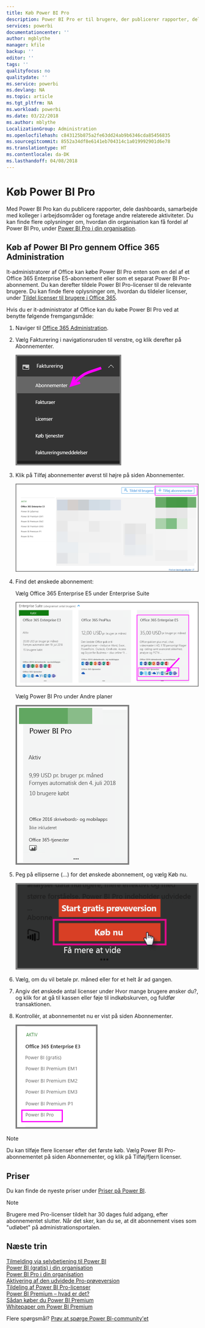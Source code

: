 ```yaml
---
title: Køb Power BI Pro
description: Power BI Pro er til brugere, der publicerer rapporter, deler dashboards, samarbejder med kolleger i arbejdsområder og er engageret i andre relaterede aktiviteter.
services: powerbi
documentationcenter: ''
author: mgblythe
manager: kfile
backup: ''
editor: ''
tags: ''
qualityfocus: no
qualitydate: ''
ms.service: powerbi
ms.devlang: NA
ms.topic: article
ms.tgt_pltfrm: NA
ms.workload: powerbi
ms.date: 03/22/2018
ms.author: mblythe
LocalizationGroup: Administration
ms.openlocfilehash: c843125b875a2fe63dd24ab9b6346cda85456835
ms.sourcegitcommit: 8552a34df8e6141eb704314c1a019992901d6e78
ms.translationtype: HT
ms.contentlocale: da-DK
ms.lasthandoff: 04/08/2018
---
```

# <a name="purchasing-power-bi-pro"></a>Køb Power BI Pro

Med Power BI Pro kan du publicere rapporter, dele dashboards, samarbejde med kolleger i arbejdsområder og foretage andre relaterede aktiviteter. Du kan finde flere oplysninger om, hvordan din organisation kan få fordel af Power BI Pro, under [Power BI Pro i din organisation](service-admin-power-bi-pro-in-your-organization.md).

## <a name="purchasing-power-bi-pro-through-office-365-admin-center"></a>Køb af Power BI Pro gennem Office 365 Administration

It-administratorer af Office kan købe Power BI Pro enten som en del af et Office 365 Enterprise E5-abonnement eller som et separat Power BI Pro-abonnement. Du kan derefter tildele Power BI Pro-licenser til de relevante brugere. Du kan finde flere oplysninger om, hvordan du tildeler licenser, under [Tildel licenser til brugere i Office 365](https://support.office.com/en-us/article/assign-licenses-to-users-in-office-365-for-business-997596b5-4173-4627-b915-36abac6786dc?ui=en-US&rs=en-US&ad=US).

Hvis du er it-administrator af Office kan du købe Power BI Pro ved at benytte følgende fremgangsmåde:

1. Naviger til [Office 365 Administration](https://portal.office.com/adminportal/home#/homepage).
2. Vælg Fakturering i navigationsruden til venstre, og klik derefter på Abonnementer.

    ![navigationsrude](media/service-admin-purchasing-power-bi-pro/service-purchasing-power-bi-pro/service-purchasing-power-bi-pro-01.png)

3. Klik på Tilføj abonnementer øverst til højre på siden Abonnementer.

    ![abonnement](media/service-admin-purchasing-power-bi-pro/service-purchasing-power-bi-pro/service-purchasing-power-bi-pro-02.png)

4. Find det ønskede abonnement:

    Vælg Office 365 Enterprise E5 under Enterprise Suite

    ![Office E5-abonnement](media/service-admin-purchasing-power-bi-pro/service-purchasing-power-bi-pro/service-purchasing-power-bi-pro-03.png)

    Vælg Power BI Pro under Andre planer

    ![PBI-abonnement](media/service-admin-purchasing-power-bi-pro/service-purchasing-power-bi-pro/service-purchasing-power-bi-pro-04.png)

5. Peg på ellipserne (…) for det ønskede abonnement, og vælg Køb nu.

    ![Køb nu](media/service-admin-purchasing-power-bi-pro/service-purchasing-power-bi-pro/service-purchasing-power-bi-pro-05.png)

6. Vælg, om du vil betale pr. måned eller for et helt år ad gangen.
7. Angiv det ønskede antal licenser under Hvor mange brugere ønsker du?, og klik for at gå til kassen eller føje til indkøbskurven, og fuldfør transaktionen.
8. Kontrollér, at abonnementet nu er vist på siden Abonnementer.

   ![Erhvervet abonnement](media/service-admin-purchasing-power-bi-pro/service-purchasing-power-bi-pro/service-purchasing-power-bi-pro-06.png)

> [!NOTE]
> Du kan tilføje flere licenser efter det første køb. Vælg Power BI Pro-abonnementet på siden Abonnementer, og klik på Tilføj/fjern licenser.
>

## <a name="pricing"></a>Priser

Du kan finde de nyeste priser under [Priser på Power BI](https://powerbi.microsoft.com/en-us/pricing/).

> [!NOTE]
> Brugere med Pro-licenser tildelt har 30 dages fuld adgang, efter abonnementet slutter. Når det sker, kan du se, at dit abonnement vises som "udløbet" på administrationsportalen.
>

## <a name="next-steps"></a>Næste trin
[Tilmelding via selvbetjening til Power BI](service-admin-signing-up-for-power-bi-with-a-new-office-365-trial.md)
<br/>
[Power BI (gratis) i din organisation](service-admin-service-free-in-your-organization.md)
<br/>
[Power BI Pro i din organisation](service-admin-power-bi-pro-in-your-organization.md)
<br/>
[Aktivering af den udvidede Pro-prøveversion](service-extended-pro-trial.md)
<br/>
[Tildeling af Power BI Pro-licenser](service-admin-assigning-power-bi-pro-licenses.md)
<br/>
[Power BI Premium – hvad er det?](service-admin-premium-manage.md)
<br/>
[Sådan køber du Power BI Premium](service-admin-premium-purchase.md)
<br/>
[Whitepaper om Power BI Premium](https://aka.ms/pbipremiumwhitepaper)

Flere spørgsmål? [Prøv at spørge Power BI-community'et](https://community.powerbi.com/)
